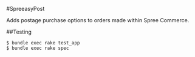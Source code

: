#SpreeasyPost

Adds postage purchase options to orders made within Spree Commerce.


##Testing

```
$ bundle exec rake test_app
$ bundle exec rake spec
```